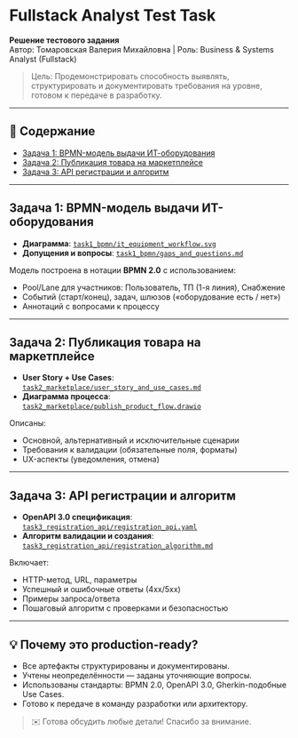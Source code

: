 # Fullstack Analyst Test Task  
**Решение тестового задания**  
Автор: Томаровская Валерия Михайловна | Роль: Business & Systems Analyst (Fullstack)

> Цель: Продемонстрировать способность выявлять, структурировать и документировать требования на уровне, готовом к передаче в разработку.

---

## 📌 Содержание
- [Задача 1: BPMN-модель выдачи ИТ-оборудования](#задача-1-bpmn-модель-выдачи-ит-оборудования)
- [Задача 2: Публикация товара на маркетплейсе](#задача-2-публикация-товара-на-маркетплейсе)
- [Задача 3: API регистрации и алгоритм](#задача-3-api-регистрации-и-алгоритм)

---

## Задача 1: BPMN-модель выдачи ИТ-оборудования

- **Диаграмма**: [`task1_bpmn/it_equipment_workflow.svg`](task1_bpmn/it_equipment_workflow.svg)  
- **Допущения и вопросы**: [`task1_bpmn/gaps_and_questions.md`](task1_bpmn/gaps_and_questions.md)

Модель построена в нотации **BPMN 2.0** с использованием:
- Pool/Lane для участников: Пользователь, ТП (1-я линия), Снабжение
- Событий (старт/конец), задач, шлюзов («оборудование есть / нет»)
- Аннотаций с вопросами к процессу

---

## Задача 2: Публикация товара на маркетплейсе

- **User Story + Use Cases**: [`task2_marketplace/user_story_and_use_cases.md`](task2_marketplace/user_story_and_use_cases.md)
- **Диаграмма процесса**: [`task2_marketplace/publish_product_flow.drawio`](task2_marketplace/publish_product_flow.svg)

Описаны:
- Основной, альтернативный и исключительные сценарии
- Требования к валидации (обязательные поля, форматы)
- UX-аспекты (уведомления, отмена)

---

## Задача 3: API регистрации и алгоритм

- **OpenAPI 3.0 спецификация**: [`task3_registration_api/registration_api.yaml`](task3_registration_api/registration_api.yaml)
- **Алгоритм валидации и создания**: [`task3_registration_api/registration_algorithm.md`](task3_registration_api/registration_algorithm.md)

Включает:
- HTTP-метод, URL, параметры
- Успешный и ошибочные ответы (4xx/5xx)
- Примеры запроса/ответа
- Пошаговый алгоритм с проверками и безопасностью

---

## 💡 Почему это production-ready?
- Все артефакты структурированы и документированы.
- Учтены неопределённости — заданы уточняющие вопросы.
- Использованы стандарты: BPMN 2.0, OpenAPI 3.0, Gherkin-подобные Use Cases.
- Готово к передаче в команду разработки или архитектору.

> ✉️ Готова обсудить любые детали! Спасибо за внимание.
